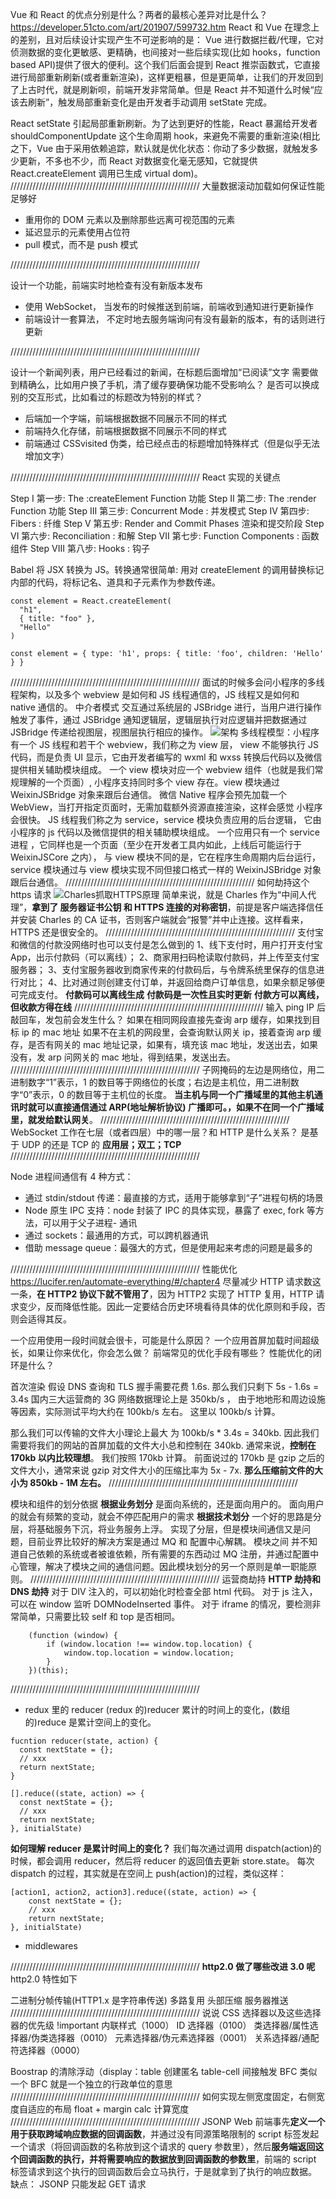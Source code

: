 Vue 和 React 的优点分别是什么？两者的最核心差异对比是什么？
https://developer.51cto.com/art/201907/599732.htm
React 和 Vue 在理念上的差别，且对后续设计实现产生不可逆影响的是：
Vue 进行数据拦截/代理，它对侦测数据的变化更敏感、更精确，也间接对一些后续实现(比如 hooks，function based API)提供了很大的便利。这个我们后面会提到
React 推崇函数式，它直接进行局部重新刷新(或者重新渲染)，这样更粗暴，但是更简单，让我们的开发回到了上古时代，就是刷新呗，前端开发非常简单。但是 React 并不知道什么时候“应该去刷新”，触发局部重新变化是由开发者手动调用 setState 完成。

React setState 引起局部重新刷新。为了达到更好的性能，React 暴漏给开发者 shouldComponentUpdate 这个生命周期 hook，来避免不需要的重新渲染(相比之下，Vue 由于采用依赖追踪，默认就是优化状态：你动了多少数据，就触发多少更新，不多也不少，而 React 对数据变化毫无感知，它就提供 React.createElement 调用已生成 virtual dom)。
////////////////////////////////////////////////////////////
大量数据滚动加载如何保证性能足够好

- 重用你的 DOM 元素以及删除那些远离可视范围的元素
- 延迟显示的元素使用占位符
- pull 模式，而不是 push 模式

////////////////////////////////////////////////////////////

设计一个功能，前端实时地检查有没有新版本发布

- 使用 WebSocket， 当发布的时候推送到前端，前端收到通知进行更新操作
- 前端设计一套算法， 不定时地去服务端询问有没有最新的版本，有的话则进行更新

////////////////////////////////////////////////////////////

设计一个新闻列表，用户已经看过的新闻，在标题后面增加“已阅读”文字
需要做到精确么，比如用户换了手机，清了缓存要确保功能不受影响么？
是否可以换成别的交互形式，比如看过的标题改为特别的样式？

- 后端加一个字端，前端根据数据不同展示不同的样式
- 前端持久化存储，前端根据数据不同展示不同的样式
- 前端通过 CSSvisited 伪类，给已经点击的标题增加特殊样式（但是似乎无法增加文字）

////////////////////////////////////////////////////////////
React 实现的关键点

Step I 第一步: The :createElement Function 功能
Step II 第二步: The :render Function 功能
Step III 第三步: Concurrent Mode : 并发模式
Step IV 第四步: Fibers : 纤维
Step V 第五步: Render and Commit Phases 渲染和提交阶段
Step VI 第六步: Reconciliation : 和解
Step VII 第七步: Function Components : 函数组件
Step VIII 第八步: Hooks : 钩子

Babel 将 JSX 转换为 JS。转换通常很简单: 用对 createElement 的调用替换标记内部的代码，将标记名、道具和子元素作为参数传递。

```JS
const element = React.createElement(
  "h1",
  { title: "foo" },
  "Hello"
)

const element = { type: 'h1', props: { title: 'foo', children: 'Hello' } }
```

////////////////////////////////////////////////////////////
面试的时候多会问小程序的多线程架构，以及多个 webview 是如何和 JS 线程通信的，JS 线程又是如何和 native 通信的。
中介者模式
交互通过系统层的 JSBridge 进行，当用户进行操作触发了事件，通过 JSBridge 通知逻辑层，逻辑层执行对应逻辑并把数据通过 JSBridge 传递给视图层，视图层执行相应的操作。
![架构](https://lucifer.ren/fe-interview/assets/imgs/topics/mini-program/architecture-1.webp)
多线程模型：小程序有一个 JS 线程和若干个 webview，我们称之为 view 层， view 不能够执行 JS 代码，而是负责 UI 显示，它由开发者编写的 wxml 和 wxss 转换后代码以及微信提供相关辅助模块组成。
一个 view 模块对应一个 webview 组件（也就是我们常规理解的一个页面）, 小程序支持同时多个 view 存在。view 模块通过 WeixinJSBridge 对象来跟后台通信。
微信 Native 程序会预先加载一个 WebView，当打开指定页面时，无需加载额外资源直接渲染，这样会感觉 小程序会很快。
JS 线程我们称之为 service，service 模块负责应用的后台逻辑， 它由小程序的 js 代码以及微信提供的相关辅助模块组成。 一个应用只有一个 service 进程 ，它同样也是一个页面（至少在开发者工具内如此，上线后可能运行于 WeixinJSCore 之内）， 与 view 模块不同的是，它在程序生命周期内后台运行，service 模块通过与 view 模块实现不同但接口格式一样的 WeixinJSBridge 对象跟后台通信。
////////////////////////////////////////////////////////////
如何劫持这个 https 请求
![Charles抓取HTTPS原理](https://upload-images.jianshu.io/upload_images/2438937-a453e3e411efcae5.png?imageMogr2/auto-orient/strip|imageView2/2/w/1200/format/webp)
简单来说，就是 Charles 作为“中间人代理”，**拿到了 服务器证书公钥 和 HTTPS 连接的对称密钥**，前提是客户端选择信任并安装 Charles 的 CA 证书，否则客户端就会“报警”并中止连接。这样看来，HTTPS 还是很安全的。
////////////////////////////////////////////////////////////
支付宝和微信的付款没网络时也可以支付是怎么做到的
1、线下支付时，用户打开支付宝 App，出示付款码（可以离线）；
2、商家用扫码枪读取付款码，并上传至支付宝服务器；
3、支付宝服务器收到商家传来的付款码后，与令牌系统里保存的信息进行对比；
4、比对通过则创建支付订单，并返回给商户订单信息，如果余额足够便可完成支付。
**付款码可以离线生成**
**付款码是一次性且实时更新**
**付款方可以离线，但收款方得在线**
////////////////////////////////////////////////////////////
输入 ping IP 后敲回车，发包前会发生什么？
如果在相同网段直接先查询 arp 缓存，如果找到目标 ip 的 mac 地址
如果不在主机的网段里，会查询默认网关 ip，接着查询 arp 缓存，是否有网关的 mac 地址记录，如果有，填充该 mac 地址，发送出去，如果没有，发 arp 问网关的 mac 地址，得到结果，发送出去。
////////////////////////////////////////////////////////////
子网掩码的左边是网络位，用二进制数字“1”表示，1 的数目等于网络位的长度；右边是主机位，用二进制数字“0”表示，0 的数目等于主机位的长度。
**当主机与同一个广播域里的其他主机通讯时就可以直接通信通过 ARP(地址解析协议) 广播即可。，如果不在同一个广播域里，就发给默认网关**。
////////////////////////////////////////////////////////////
WebSocket 工作在七层（或者四层）中的哪一层？和 HTTP 是什么关系？ 是基于 UDP 的还是 TCP 的
**应用层；双工；TCP**
////////////////////////////////////////////////////////////

Node 进程间通信有 4 种方式：

- 通过 stdin/stdout 传递：最直接的方式，适用于能够拿到“子”进程句柄的场景
- Node 原生 IPC 支持：node 封装了 IPC 的具体实现，暴露了 exec, fork 等方法，可以用于父子进程- 通讯
- 通过 sockets：最通用的方式，可以跨机器通讯
- 借助 message queue：最强大的方式，但是使用起来考虑的问题是最多的

////////////////////////////////////////////////////////////
性能优化
https://lucifer.ren/automate-everything/#/chapter4
尽量减少 HTTP 请求数这一条，**在 HTTP2 协议下就不管用了**，因为 HTTP2 实现了 HTTP 复用，HTTP 请求变少，反而降低性能。因此一定要结合历史环境看待具体的优化原则和手段，否则会适得其反。

一个应用使用一段时间就会很卡，可能是什么原因？
一个应用首屏加载时间超级长，如果让你来优化，你会怎么做？
前端常见的优化手段有哪些？
性能优化的闭环是什么？

首次渲染
假设 DNS 查询和 TLS 握手需要花费 1.6s. 那么我们只剩下 5s - 1.6s = 3.4s
国内三大运营商的 3G 网络数据理论上是 350kb/s ， 由于地地形和周边设施等因素，实际测试平均大约在 100kb/s 左右。 这里以 100kb/s 计算。

那么我们可以传输的文件大小理论上最大 为 100kb/s \* 3.4s = 340kb. 因此我们需要将我们的网站的首屏加载的文件大小总和控制在 340kb. 通常来说，**控制在 170kb 以内比较理想**。 我们按照 170kb 计算。
前面说过的 170kb 是 gzip 之后的文件大小，通常来说 gzip 对文件大小的压缩比率为 5x - 7x.
**那么压缩前文件的大小为 850kb - 1M 左右。**
////////////////////////////////////////////////////////////

模块和组件的划分依据
**根据业务划分**
是面向系统的，还是面向用户的。
面向用户的就会有频繁的变动，就会不停匹配用户的需求
**根据技术划分**
一个好的思路是分层，将基础服务下沉，将业务服务上浮。 实现了分层，但是模块间通信又是问题，目前业界比较好的解决方案是通过 MQ 和 配置中心解耦。 模块之间 并不知道自己依赖的系统或者被谁依赖，所有需要的东西动过 MQ 注册，并通过配置中心管理，解决了模块之间的通信问题。因此模块划分的另一个原则是单一职能原则。
////////////////////////////////////////////////////////////
运营商劫持
**HTTP 劫持和 DNS 劫持**
对于 DIV 注入的，可以初始化时检查全部 html 代码。
对于 js 注入，可以在 window 监听 DOMNodeInserted 事件。
对于 iframe 的情况，要检测非常简单，只需要比较 self 和 top 是否相同。

```JS
    (function (window) {
        if (window.location !== window.top.location) {
            window.top.location = window.location;
        }
    })(this);
```

////////////////////////////////////////////////////////////

- redux 里的 reducer
  (redux 的)reducer 累计的时间上的变化，(数组的)reduce 是累计空间上的变化。

```JS
fucntion reducer(state, action) {
  const nextState = {};
  // xxx
  return nextState;
}

[].reduce((state, action) => {
  const nextState = {};
  // xxx
  return nextState;
}, initialState)

```

**如何理解 reducer 是累计时间上的变化？**
我们每次通过调用 dispatch(action)的时候，都会调用 reducer，然后将 reducer 的返回值去更新 store.state。
每次 dispatch 的过程，其实就是在空间上 push(action)的过程，类似这样：

```JS
[action1, action2, action3].reduce((state, action) => {
    const nextState = {};
    // xxx
    return nextState;
}, initialState)
```

- middlewares

////////////////////////////////////////////////////////////
**http2.0 做了哪些改进 3.0 呢**
http2.0 特性如下

二进制分帧传输(HTTP1.x 是字符串传送)
多路复用
头部压缩
服务器推送
////////////////////////////////////////////////////////////
说说 CSS 选择器以及这些选择器的优先级
!important
内联样式（1000）
ID 选择器（0100）
类选择器/属性选择器/伪类选择器（0010）
元素选择器/伪元素选择器（0001）
关系选择器/通配符选择器（0000）

Boostrap 的清除浮动（display：table 创建匿名 table-cell 间接触发 BFC
类似一个 BFC 就是一个独立的行政单位的意思
////////////////////////////////////////////////////////////
如何实现左侧宽度固定，右侧宽度自适应的布局
float + margin
calc 计算宽度
////////////////////////////////////////////////////////////
JSONP
Web 前端事先**定义一个用于获取跨域响应数据的回调函数**，并通过没有同源策略限制的 script 标签发起一个请求（将回调函数的名称放到这个请求的 query 参数里），然后**服务端返回这个回调函数的执行，并将需要响应的数据放到回调函数的参数里**，前端的 script 标签请求到这个执行的回调函数后会立马执行，于是就拿到了执行的响应数据。
缺点： JSONP 只能发起 GET 请求
